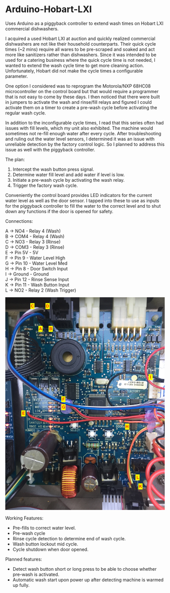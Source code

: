 # Arduino-Hobart-LXI
Uses Arduino as a piggyback controller to extend wash times on Hobart LXI commercial dishwashers.

I acquired a used Hobart LXI at auction and quickly realized commercial dishwashers are not like their household counterparts. Their quick cycle times (~2 mins) require all wares to be pre-scraped and soaked and act more like sanitizers rather than dishwashers. Since it was intended to be used for a catering business where the quick cycle time is not needed, I wanted to extend the wash cycle time to get more cleaning action. Unfortunately, Hobart did not make the cycle times a configurable parameter.

One option I considered was to reprogram the Motorola/NXP 68HC08 microcontroller on the control board but that would require a programmer that is not easy to come by these days. I then noticed that there were built in jumpers to activate the wash and rinse/fill relays and figured I could activate them on a timer to create a pre-wash cycle before activating the regular wash cycle.

In addition to the inconfigurable cycle times, I read that this series often had issues with fill levels, which my unit also exhibited. The machine would sometimes not re-fill enough water after every cycle. After troubleshooting and ruling out the water level sensors, I determined it was an issue with unreliable detection by the factory control logic. So I planned to address this issue as well with the piggyback controller.

The plan:
1. Intercept the wash button press signal.
2. Determine water fill level and add water if level is low.
3. Initiate a pre-wash cycle by activating the wash relay.
4. Trigger the factory wash cycle.

Conveniently the control board provides LED indicators for the current water level as well as the door sensor. I tapped into these to use as inputs for the piggyback controller to fill the water to the correct level and to shut down any functions if the door is opened for safety. 

Connections:

A -> NO4 - Relay 4 (Wash)<br/>
B -> COM4 - Relay 4 (Wash)<br/>
C -> NO3 - Relay 3 (Rinse)<br/>
D -> COM3 - Relay 3 (Rinse)<br/>
E -> Pin 5V - 5V<br/>
F -> Pin 9 - Water Level High<br/>
G -> Pin 10 - Water Level Med<br/>
H -> Pin 8 - Door Switch Input<br/>
I -> Ground - Ground<br/>
J -> Pin 12 - Rinse Sense Input<br/>
K -> Pin 11 - Wash Button Input<br/>
L -> NO2 - Relay 2 (Wash Trigger)<br/>

![Control Board Connections](https://github.com/kriszabala/Arduino-Hobart-LXI/raw/master/Control_Board_Connections.jpg)

Working Features:
- Pre-fills to correct water level.
- Pre-wash cycle
- Rinse cycle detection to determine end of wash cycle.
- Wash button lockout mid cycle.
- Cycle shutdown when door opened.

Planned features:
- Detect wash button short or long press to be able to choose whether pre-wash is activated.
- Automatic wash start upon power up after detecting machine is warmed up fully.